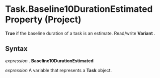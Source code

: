 
# Task.Baseline10DurationEstimated Property (Project)

 **True** if the baseline duration of a task is an estimate. Read/write **Variant** .


## Syntax

 _expression_ . **Baseline10DurationEstimated**

 _expression_ A variable that represents a **Task** object.


